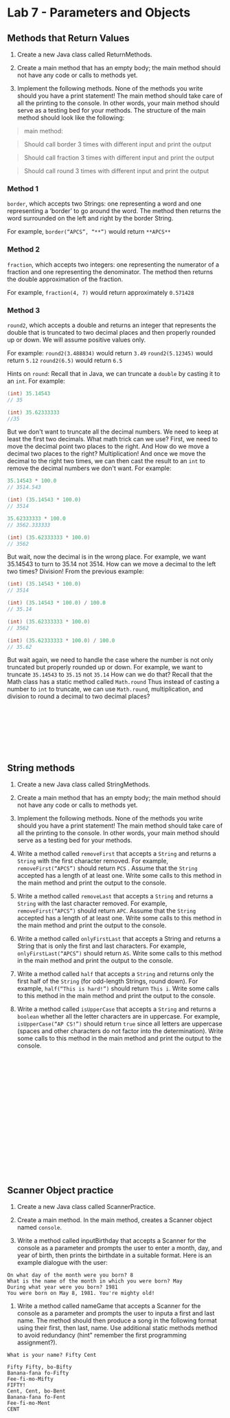 # Lab 7 - Parameters and Objects

## Methods that Return Values

1. Create a new Java class called ReturnMethods. 

1. Create a main method that has an empty body; the main method should not have any code or calls to methods yet. 

1. Implement the following methods. None of the methods you write should you have a print statement! The main method should take care of all the printing to the console. 
In other words, your main method should serve as a testing bed for your methods. The structure of the main method should look like the following:

>main method:

>Should call border 3 times with different input and print the output

>Should call fraction 3 times with different input and print the output

>Should call round 3 times with different input and print the output

### Method 1
`border`, which accepts two Strings: one representing a word and one representing a ‘border’ to go around the word. The method then returns the word surrounded on the left and right by the border String.
	
For example, `border(“APCS”, “**”)` would return `**APCS**`

### Method 2

`fraction`, which accepts two integers: one representing the numerator of a fraction and one representing the denominator. The method then returns the double approximation of the fraction.
	
For example, `fraction(4, 7)` would return approximately `0.571428`


### Method 3

`round2`, which accepts a double and returns an integer that represents the double that is truncated to two decimal places and then properly rounded up or down. We will assume positive values only. 

For example:
`round2(3.488834)` would return `3.49`
`round2(5.12345)` would return `5.12`
`round2(6.5)` would return `6.5`

Hints on `round`: Recall that in Java, we can truncate a `double` by casting it to an `int`. For example:

```java
(int) 35.14543
// 35

(int) 35.62333333
//35
```

But we don't want to truncate all the decimal numbers. We need to keep at least the first two decimals. What math trick can we use? First, we need to move the decimal point two places to the right. And How do we move a decimal two places to the right? Multiplication! And once we move the decimal to the right two times, we can then cast the result to an `int` to remove the decimal numbers we don't want. For example:

```java
35.14543 * 100.0
// 3514.543

(int) (35.14543 * 100.0)
// 3514

35.62333333 * 100.0
// 3562.333333

(int) (35.62333333 * 100.0)
// 3562
```

But wait, now the decimal is in the wrong place. For example,  we want 35.14543 to turn to 35.14 not 3514. How can we move a decimal to the left two times? Division! From the previous example:

```java
(int) (35.14543 * 100.0)
// 3514

(int) (35.14543 * 100.0) / 100.0
// 35.14

(int) (35.62333333 * 100.0)
// 3562

(int) (35.62333333 * 100.0) / 100.0
// 35.62
```

But wait again, we need to handle the case where the number is not only truncated but properly rounded up or down. For example, we want to truncate `35.14543` to `35.15` not `35.14` How can we do that? Recall that the Math class has a static method called `Math.round` Thus instead of casting a number to `int` to truncate, we can use `Math.round`, multiplication, and division to round a decimal to two decimal places? 

<br></br>
<br></br>
<br></br>
## String methods

1. Create a new Java class called StringMethods. 

1. Create a main method that has an empty body; the main method should not have any code or calls to methods yet. 

1. Implement the following methods. None of the methods you write should you have a print statement! The main method should take care of all the printing to the console. 
In other words, your main method should serve as a testing bed for your methods. 

1. Write a method called `removeFirst` that accepts a `String` and returns a `String` with the first character removed. For example, `removeFirst(“APCS”)` should return `PCS` . Assume that the `String` accepted has a length of at least one. Write some calls to this method in the main method and print the output to the console. 
 
1. Write a method called `removeLast` that accepts a `String` and returns a `String` with the last character removed. For example, `removeFirst(“APCS”)` should return `APC`. Assume that the `String` accepted has a length of at least one. Write some calls to this method in the main method and print the output to the console.  
 
 
1. Write a method called `onlyFirstLast` that accepts a String and returns a String that is only the first and last characters. For example, `onlyFirstLast(“APCS”)` should return `AS`. 
Write some calls to this method in the main method and print the output to the console. 
 
1. Write a method called `half` that accepts a `String` and returns only the first half of the `String` (for odd-length Strings, round down). For example, `half(“This is hard!”)` should return `This i`. Write some calls to this method in the main method and print the output to the console. 

1. Write a method called `isUpperCase` that accepts a `String` and returns a `boolean` whether all the letter characters are in uppercase. For example, `isUpperCase(“AP CS!”)` should return `true` since all letters are uppercase (spaces and other characters do not factor into the determination). Write some calls to this method in the main method and print the output to the console. 

<br></br>
<br></br>
<br></br>
<br></br>
<br></br>
<br></br><br></br><br></br>
## Scanner Object practice

1. Create a new Java class called ScannerPractice. 

1. Create a main method.  In the main method, creates a Scanner object named `console`. 

1. Write a method called inputBirthday that accepts a Scanner for the
console as a parameter and prompts the user to enter a month, day, and
year of birth, then prints the birthdate in a suitable format. Here is an
example dialogue with the user:

```
On what day of the month were you born? 8
What is the name of the month in which you were born? May
During what year were you born? 1981
You were born on May 8, 1981. You're mighty old!
```
 
1. Write a method called nameGame that accepts a Scanner for the console as a parameter and prompts the user to inputa
a first and last name. The method should then produce a song in the following format using their first, then last, name. Use additional static methods method to avoid redundancy (hint" remember the first programming assignment?).

```
What is your name? Fifty Cent

Fifty Fifty, bo-Bifty
Banana-fana fo-Fifty
Fee-fi-mo-Mifty
FIFTY!
Cent, Cent, bo-Bent
Banana-fana fo-Fent
Fee-fi-mo-Ment
CENT
```
